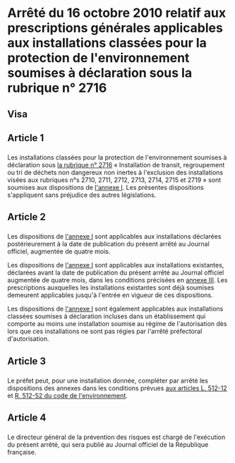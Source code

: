 # Arrêté du 16 octobre 2010 relatif aux prescriptions générales applicables aux installations classées pour la protection de l'environnement soumises à déclaration sous la rubrique n° 2716

## Visa

## Article 1

### 

Les installations classées pour la protection de l'environnement soumises à déclaration sous [la rubrique n° 2716](https://aida.ineris.fr/consultation_document/10727) « Installation de transit, regroupement ou tri de déchets non dangereux non inertes à l'exclusion des installations visées aux rubriques n°s 2710, 2711, 2712, 2713, 2714, 2715 et 2719 » sont soumises aux dispositions de [l'annexe I](#annexe-i-:-prescriptions-générales-et-faisant-l'objet-du-contrôle-périodique-applicables-aux-installations-classées-pour-la-protection-de-l'environnement-soumises-à-déclaration-sou-la-rubrique-n°-2716). Les présentes dispositions s'appliquent sans préjudice des autres législations.

## Article 2

### 

Les dispositions de [l'annexe I](#annexe-i-:-prescriptions-générales-et-faisant-l'objet-du-contrôle-périodique-applicables-aux-installations-classées-pour-la-protection-de-l'environnement-soumises-à-déclaration-sou-la-rubrique-n°-2716) sont applicables aux installations déclarées postérieurement à la date de publication du présent arrêté au Journal officiel, augmentée de quatre mois.

Les dispositions de [l'annexe I](#annexe-i-:-prescriptions-générales-et-faisant-l'objet-du-contrôle-périodique-applicables-aux-installations-classées-pour-la-protection-de-l'environnement-soumises-à-déclaration-sou-la-rubrique-n°-2716) sont applicables aux installations existantes, déclarées avant la date de publication du présent arrêté au Journal officiel augmentée de quatre mois, dans les conditions précisées en [annexe III](#annexe-iii-:-dispositions-applicables-aux-installations-existantes). Les prescriptions auxquelles les installations existantes sont déjà soumises demeurent applicables jusqu'à l'entrée en vigueur de ces dispositions.

Les dispositions de [l'annexe I](#annexe-i-:-prescriptions-générales-et-faisant-l'objet-du-contrôle-périodique-applicables-aux-installations-classées-pour-la-protection-de-l'environnement-soumises-à-déclaration-sou-la-rubrique-n°-2716) sont également applicables aux installations classées soumises à déclaration incluses dans un établissement qui comporte au moins une installation soumise au régime de l'autorisation dès lors que ces installations ne sont pas régies par l'arrêté préfectoral d'autorisation.

## Article 3

### 

Le préfet peut, pour une installation donnée, compléter par arrêté les dispositions des annexes dans les conditions prévues [aux articles L. 512-12](https://aida.ineris.fr/consultation_document/1767#Article_L._512-12) et [R. 512-52 du code de l'environnement](https://aida.ineris.fr/consultation_document/1783#Article_R_512_52).

## Article 4

### 

Le directeur général de la prévention des risques est chargé de l'exécution du présent arrêté, qui sera publié au Journal officiel de la République française.
